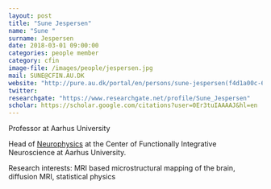```yaml
---
layout: post
title: "Sune Jespersen"
name: "Sune "
surname: Jespersen
date: 2018-03-01 09:00:00
categories: people member
category: cfin
image-file: /images/people/jespersen.jpg
mail: SUNE@CFIN.AU.DK
website: "http://pure.au.dk/portal/en/persons/sune-jespersen(f4d1a00c-677b-4aca-b9b0-c7ad14f1fddc).html"
twitter:
researchgate: "https://www.researchgate.net/profile/Sune_Jespersen"
scholar: https://scholar.google.com/citations?user=0Er3tuIAAAAJ&hl=en
---
```

Professor at Aarhus University

Head of [Neurophysics](http://cfin.au.dk/cfinmindlab-labs-research-groups/neurophysics/) at the Center of Functionally Integrative Neuroscience at Aarhus University.

Research interests: MRI based microstructural mapping of the brain, diffusion MRI, statistical physics
